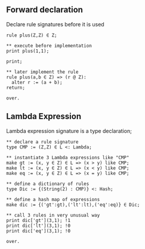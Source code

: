 ## Forward declaration

Declare rule signatures before it is used

```
rule plus(Z,Z) ∈ Z;
** execute before implementation
print plus(1,1);

print;
** later implement the rule
rule plus(a,b ∈ Z) => (r @ Z):
  alter r := (a + b);
return;

over.
```

## Lambda Expression

Lambda expression signature is a type declaration;

```** declare a rule signature
type CMP := (Z,Z) ∈ L <: Lambda;
** instantiate 3 Lambda expressions like "CMP"
make gt := (x, y ∈ Z) ∈ L => (x > y) like CMP;
make lt := (x, y ∈ Z) ∈ L => (x < y) like CMP;
make eq := (x, y ∈ Z) ∈ L => (x = y) like CMP;
** define a dictionary of rules
type Dic := {(String(2) : CMP)} <: Hash;
 ** define a hash map of expressions
make dic := {('gt':gt),('lt':lt),('eq':eq)} ∈ Dic;
** call 3 rules in very unusual way
print dic['gt'](3,1); !1
print dic['lt'](3,1); !0
print dic['eq'](3,1); !0

over.
```
